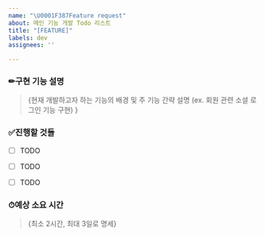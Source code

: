 ```yaml
---
name: "\U0001F387Feature request"
about: 메인 기능 개발 Todo 리스트
title: "[FEATURE]"
labels: dev
assignees: ''

---
```


### ✏구현 기능 설명
> {현재 개발하고자 하는 기능의 배경 및 주 기능 간략 설명 (ex. 회원 관련 소셜 로그인 기능 구현) }

### ✅진행할 것들
- [ ] TODO
- [ ] TODO
- [ ] TODO


### ⏱예상 소요 시간
> {최소 2시간, 최대 3일로 명세}
